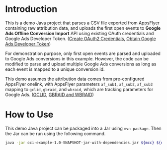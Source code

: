 # Introduction
This is a demo Java project that parses a CSV file exported from AppsFlyer containing raw attribution data, and uploads the first open events to **Google Ads Offline Conversion Import** API using existing OAuth credentials and Google Ads Developer Token. ([Create OAuth2 Credentials](https://developers.google.com/google-ads/api/docs/client-libs/java/oauth-web), [Obtain Google Ads Developer Token](https://developers.google.com/google-ads/api/docs/first-call/dev-token))

For demonstration purpose, only first open events are parsed and uploaded to Google Ads conversions in this example. However, the code can be modified to parse and upload multiple Google Ads conversions as long as each event is mapped to a unique conversion id.

This demo assumes the attribution data comes from pre-configured AppsFlyer onelink, with AppsFlyer parameters `af_sub1`, `af_sub2`, `af_sub3` mapping to `gclid`, `gbraid`, and `wbraid`, which are tracking parameters for Google Ads. ([GCLID](https://support.google.com/google-ads/answer/9744275), [GBRAID and WBRAID](https://support.google.com/analytics/answer/11367152))

# How to Use
This demo Java project can be packaged into a Jar using `mvn package`. Then the Jar can be run using the following command.
```bash
java -jar oci-example-1.0-SNAPSHOT-jar-with-dependencies.jar ${mcc} ${devToken} ${client_id} ${client_secret} ${refresh_token} ${conversion_id} ${path_to_csv}
```